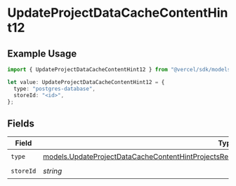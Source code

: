 # UpdateProjectDataCacheContentHint12

## Example Usage

```typescript
import { UpdateProjectDataCacheContentHint12 } from "@vercel/sdk/models/updateprojectdatacacheop.js";

let value: UpdateProjectDataCacheContentHint12 = {
  type: "postgres-database",
  storeId: "<id>",
};
```

## Fields

| Field                                                                                                                                                                                                    | Type                                                                                                                                                                                                     | Required                                                                                                                                                                                                 | Description                                                                                                                                                                                              |
| -------------------------------------------------------------------------------------------------------------------------------------------------------------------------------------------------------- | -------------------------------------------------------------------------------------------------------------------------------------------------------------------------------------------------------- | -------------------------------------------------------------------------------------------------------------------------------------------------------------------------------------------------------- | -------------------------------------------------------------------------------------------------------------------------------------------------------------------------------------------------------- |
| `type`                                                                                                                                                                                                   | [models.UpdateProjectDataCacheContentHintProjectsResponse200ApplicationJSONResponseBodyEnv12Type](../models/updateprojectdatacachecontenthintprojectsresponse200applicationjsonresponsebodyenv12type.md) | :heavy_check_mark:                                                                                                                                                                                       | N/A                                                                                                                                                                                                      |
| `storeId`                                                                                                                                                                                                | *string*                                                                                                                                                                                                 | :heavy_check_mark:                                                                                                                                                                                       | N/A                                                                                                                                                                                                      |